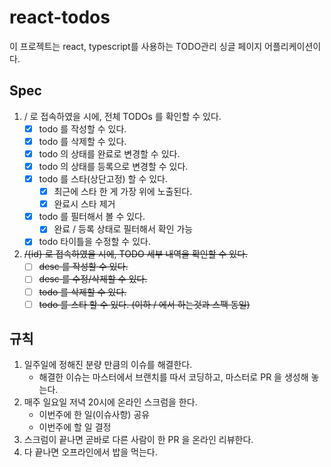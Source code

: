 # react-todos
이 프로젝트는 react, typescript를 사용하는 TODO관리 싱글 페이지 어플리케이션이다.

## Spec

1. / 로 접속하였을 시에, 전체 TODOs 를 확인할 수 있다.
    - [x] todo 를 작성할 수 있다.
    - [x] todo 를 삭제할 수 있다.
    - [x] todo 의 상태를 완료로 변경할 수 있다.
    - [x] todo 의 상태를 등록으로 변경할 수 있다.
    - [x] todo 를 스타(상단고정) 할 수 있다.
        - [x] 최근에 스타 한 게 가장 위에 노출된다.
        - [x] 완료시 스타 제거
    - [x] todo 를 필터해서 볼 수 있다.
        - [x] 완료 / 등록 상태로 필터해서 확인 가능
    - [x] todo 타이틀을 수정할 수 있다.

2. ~~/{id} 로 접속하였을 시에, TODO 세부 내역을 확인할 수 있다.~~
    - [ ] ~~desc 를 작성할 수 있다.~~
    - [ ] ~~desc 를 수정/삭제할 수 있다.~~
    - [ ] ~~todo 를 삭제할 수 있다.~~
    - [ ] ~~todo 를 스타 할 수 있다. (이하 / 에서 하는것과 스팩 동일)~~
  
## 규칙

1. 일주일에 정해진 분량 만큼의 이슈를 해결한다.
    - 해결한 이슈는 마스터에서 브랜치를 따서 코딩하고, 마스터로 PR 을 생성해 놓는다.
2. 매주 일요일 저녁 20시에 온라인 스크럼을 한다.
    - 이번주에 한 일(이슈사항) 공유
    - 이번주에 할 일 결정
3. 스크럼이 끝나면 곧바로 다른 사람이 한 PR 을 온라인 리뷰한다.
4. 다 끝나면 오프라인에서 밥을 먹는다.
